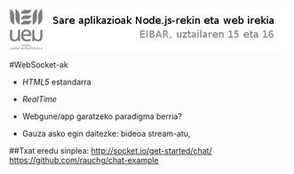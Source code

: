 ![Alt text](https://raw.githubusercontent.com/jimakker/Sare-aplikazioak-Node.js-rekin-eta-web-irekia/master/irudiak/goiburua.png)

#WebSocket-ak

* *HTML5* estandarra

* *RealTime* 

* Webgune/app garatzeko paradigma berria?

* Gauza asko egin daitezke: bideoa stream-atu,

##Txat eredu sinplea:
<http://socket.io/get-started/chat/>
<https://github.com/rauchg/chat-example>